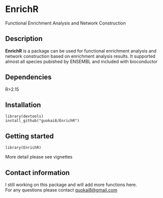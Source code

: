 # EnrichR
Functional Enrichment Analysis and Network Construction    
## Description  
__EnrichR__ is a package can be used for functional enrichment analysis and network construction based on enrichment analysis results. It supported almost all species pubished by ENSEMBL and included with bioconductor   
## Dependencies  
R>2.15
## Installation
```   
library(devtools)    
install_github("guokai8/EnrichR")
```
## Getting started
```
library(EnrichR)
```  
More detail please see vignettes
## Contact information
I still working on this package and will add more functions here.   
For any questions please contact guokai8@gmail.com  
